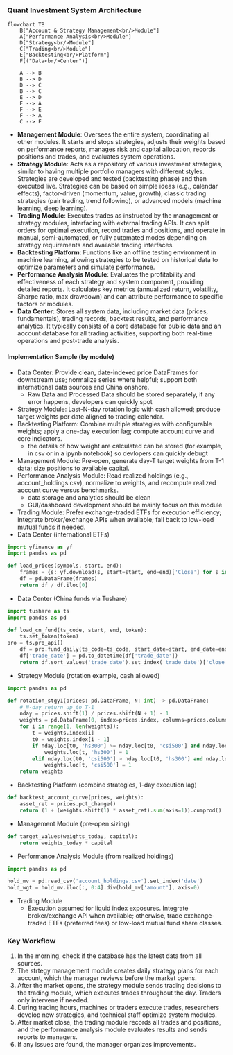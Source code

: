 
### Quant Investment System Architecture

```mermaid
flowchart TB
    B["Account & Strategy Management<br/>Module"]
    A["Performance Analysis<br/>Module"] 
    D["Strategy<br/>Module"] 
    C["Trading<br/>Module"]
    E["Backtesting<br/>Platform"]
    F[("Data<br/>Center")]

    A --> B
    B --> D
    D --> C
    B --> C
    E --> D
    E --> A
    F --> E
    F --> A
    C --> F
```

- **Management Module**: Oversees the entire system, coordinating all other modules. It starts and stops strategies, adjusts their weights based on performance reports, manages risk and capital allocation, records positions and trades, and evaluates system operations.
- **Strategy Module**: Acts as a repository of various investment strategies, similar to having multiple portfolio managers with different styles. Strategies are developed and tested (backtesting phase) and then executed live. Strategies can be based on simple ideas (e.g., calendar effects), factor-driven (momentum, value, growth), classic trading strategies (pair trading, trend following), or advanced models (machine learning, deep learning).
- **Trading Module**: Executes trades as instructed by the management or strategy modules, interfacing with external trading APIs. It can split orders for optimal execution, record trades and positions, and operate in manual, semi-automated, or fully automated modes depending on strategy requirements and available trading interfaces.
- **Backtesting Platform**: Functions like an offline testing environment in machine learning, allowing strategies to be tested on historical data to optimize parameters and simulate performance.
- **Performance Analysis Module**: Evaluates the profitability and effectiveness of each strategy and system component, providing detailed reports. It calculates key metrics (annualized return, volatility, Sharpe ratio, max drawdown) and can attribute performance to specific factors or modules.
- **Data Center**: Stores all system data, including market data (prices, fundamentals), trading records, backtest results, and performance analytics. It typically consists of a core database for public data and an account database for all trading activities, supporting both real-time operations and post-trade analysis.

#### Implementation Sample (by module)

- Data Center: Provide clean, date-indexed price DataFrames for downstream use; normalize series where helpful; support both international data sources and China onshore.
  - Raw Data and Processed Data should be stored separately, if any error happens, developers can quickly spot
- Strategy Module: Last-N-day rotation logic with cash allowed; produce target weights per date aligned to trading calendar.
- Backtesting Platform: Combine multiple strategies with configurable weights; apply a one-day execution lag; compute account curve and core indicators.
  - the details of how weight are calculated can be stored (for example, in csv or in a ipynb notebook) so devlopers can quickly debugt
- Management Module: Pre-open, generate day-T target weights from T-1 data; size positions to available capital.
- Performance Analysis Module: Read realized holdings (e.g., account_holdings.csv), normalize to weights, and recompute realized account curve versus benchmarks.
  - data storage and analytics should be clean
  - GUI/dashboard development should be mainly focus on this module 
- Trading Module: Prefer exchange-traded ETFs for execution efficiency; integrate broker/exchange APIs when available; fall back to low-load mutual funds if needed.
- Data Center (international ETFs)

```python
import yfinance as yf
import pandas as pd

def load_prices(symbols, start, end):
    frames = {s: yf.download(s, start=start, end=end)['Close'] for s in symbols}
    df = pd.DataFrame(frames)
    return df / df.iloc[0]
```

- Data Center (China funds via Tushare)

```python
import tushare as ts
import pandas as pd

def load_cn_fund(ts_code, start, end, token):
    ts.set_token(token)
pro = ts.pro_api()
    df = pro.fund_daily(ts_code=ts_code, start_date=start, end_date=end)
    df['trade_date'] = pd.to_datetime(df['trade_date'])
    return df.sort_values('trade_date').set_index('trade_date')['close'].to_frame(ts_code)
```

- Strategy Module (rotation example, cash allowed)

```python
import pandas as pd

def rotation_stgy1(prices: pd.DataFrame, N: int) -> pd.DataFrame:
    # N-day return up to T-1
    nday = prices.shift(1) / prices.shift(N + 1) - 1
    weights = pd.DataFrame(0, index=prices.index, columns=prices.columns)
    for i in range(1, len(weights)):
        t = weights.index[i]
        t0 = weights.index[i - 1]
        if nday.loc[t0, 'hs300'] >= nday.loc[t0, 'csi500'] and nday.loc[t0, 'hs300'] > 0:
            weights.loc[t, 'hs300'] = 1
        elif nday.loc[t0, 'csi500'] > nday.loc[t0, 'hs300'] and nday.loc[t0, 'csi500'] > 0:
            weights.loc[t, 'csi500'] = 1
    return weights
```

- Backtesting Platform (combine strategies, 1-day execution lag)

```python
def backtest_account_curve(prices, weights):
    asset_ret = prices.pct_change()
    return (1 + (weights.shift(1) * asset_ret).sum(axis=1)).cumprod()
```

- Management Module (pre-open sizing)

```python
def target_values(weights_today, capital):
    return weights_today * capital
```

- Performance Analysis Module (from realized holdings)

```python
import pandas as pd

hold_mv = pd.read_csv('account_holdings.csv').set_index('date')
hold_wgt = hold_mv.iloc[:, 0:4].div(hold_mv['amount'], axis=0)
```

- Trading Module
  - Execution assumed for liquid index exposures. Integrate broker/exchange API when available; otherwise, trade exchange-traded ETFs (preferred fees) or low-load mutual fund share classes.

### Key Workflow

1. In the morning, check if the database has the latest data from all sources.
2. The strtegy management module creates daily strategy plans for each account, which the manager reviews before the market opens.
3. After the market opens, the strategy module sends trading decisions to the trading module, which executes trades throughout the day. Traders only intervene if needed.
4. During trading hours, machines or traders execute trades, researchers develop new strategies, and technical staff optimize system modules.
5. After market close, the trading module records all trades and positions, and the performance analysis module evaluates results and sends reports to managers.
6. If any issues are found, the manager organizes improvements.